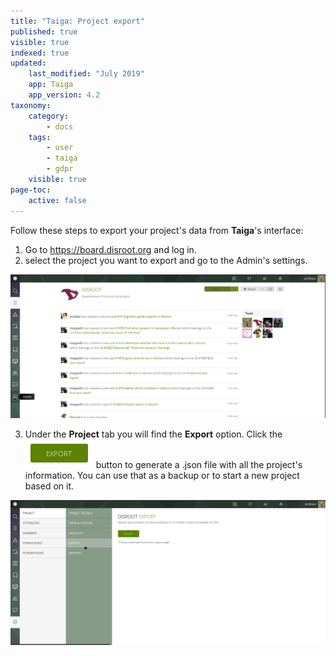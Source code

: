 ```yaml
---
title: "Taiga: Project export"
published: true
visible: true
indexed: true
updated:
    last_modified: "July 2019"		
    app: Taiga
    app_version: 4.2
taxonomy:
    category:
        - docs
    tags:
        - user
        - taiga
        - gdpr
    visible: true
page-toc:
    active: false
---
```


Follow these steps to export your project's data from **Taiga**'s interface:

1. Go to https://board.disroot.org and log in.
2. select the project you want to export and go to the Admin's settings.

![](en/settings.png)

3. Under the **Project** tab you will find the **Export** option. Click the ![EXPORT](en/export_button.png) button to generate a .json file with all the project's information. You can use that as a backup or to start a new project based on it.

![](en/export.png)
